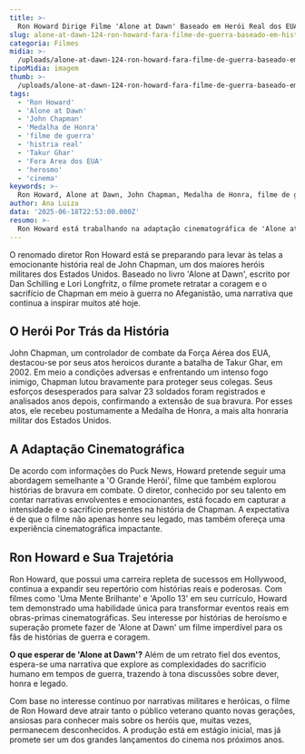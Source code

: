 ```yaml
---
title: >-
  Ron Howard Dirige Filme 'Alone at Dawn' Baseado em Herói Real dos EUA
slug: alone-at-dawn-124-ron-howard-fara-filme-de-guerra-baseado-em-historia-real
categoria: Filmes
midia: >-
  /uploads/alone-at-dawn-124-ron-howard-fara-filme-de-guerra-baseado-em-historia-real-thumb.jpg
tipoMidia: imagem
thumb: >-
  /uploads/alone-at-dawn-124-ron-howard-fara-filme-de-guerra-baseado-em-historia-real-thumb.jpg
tags:
  - 'Ron Howard'
  - 'Alone at Dawn'
  - 'John Chapman'
  - 'Medalha de Honra'
  - 'filme de guerra'
  - 'histria real'
  - 'Takur Ghar'
  - 'Fora Area dos EUA'
  - 'herosmo'
  - 'cinema'
keywords: >-
  Ron Howard, Alone at Dawn, John Chapman, Medalha de Honra, filme de guerra, história real, Takur Ghar, Força Aérea dos EUA, heroísmo, cinema
author: Ana Luiza
data: '2025-06-18T22:53:00.000Z'
resumo: >-
  Ron Howard está trabalhando na adaptação cinematográfica de 'Alone at Dawn', uma história real sobre o heroísmo de John Chapman, condecorado postumamente com a Medalha de Honra.
---
```


O renomado diretor Ron Howard está se preparando para levar às telas a emocionante história real de John Chapman, um dos maiores heróis militares dos Estados Unidos. Baseado no livro 'Alone at Dawn', escrito por Dan Schilling e Lori Longfritz, o filme promete retratar a coragem e o sacrifício de Chapman em meio à guerra no Afeganistão, uma narrativa que continua a inspirar muitos até hoje.

## O Herói Por Trás da História

John Chapman, um controlador de combate da Força Aérea dos EUA, destacou-se por seus atos heroicos durante a batalha de Takur Ghar, em 2002. Em meio a condições adversas e enfrentando um intenso fogo inimigo, Chapman lutou bravamente para proteger seus colegas. Seus esforços desesperados para salvar 23 soldados foram registrados e analisados anos depois, confirmando a extensão de sua bravura. Por esses atos, ele recebeu postumamente a Medalha de Honra, a mais alta honraria militar dos Estados Unidos.

## A Adaptação Cinematográfica

De acordo com informações do Puck News, Howard pretende seguir uma abordagem semelhante a 'O Grande Herói', filme que também explorou histórias de bravura em combate. O diretor, conhecido por seu talento em contar narrativas envolventes e emocionantes, está focado em capturar a intensidade e o sacrifício presentes na história de Chapman. A expectativa é de que o filme não apenas honre seu legado, mas também ofereça uma experiência cinematográfica impactante.

## Ron Howard e Sua Trajetória

Ron Howard, que possui uma carreira repleta de sucessos em Hollywood, continua a expandir seu repertório com histórias reais e poderosas. Com filmes como 'Uma Mente Brilhante' e 'Apollo 13' em seu currículo, Howard tem demonstrado uma habilidade única para transformar eventos reais em obras-primas cinematográficas. Seu interesse por histórias de heroísmo e superação promete fazer de 'Alone at Dawn' um filme imperdível para os fãs de histórias de guerra e coragem.

**O que esperar de 'Alone at Dawn'?** Além de um retrato fiel dos eventos, espera-se uma narrativa que explore as complexidades do sacrifício humano em tempos de guerra, trazendo à tona discussões sobre dever, honra e legado.

Com base no interesse contínuo por narrativas militares e heróicas, o filme de Ron Howard deve atrair tanto o público veterano quanto novas gerações, ansiosas para conhecer mais sobre os heróis que, muitas vezes, permanecem desconhecidos. A produção está em estágio inicial, mas já promete ser um dos grandes lançamentos do cinema nos próximos anos.